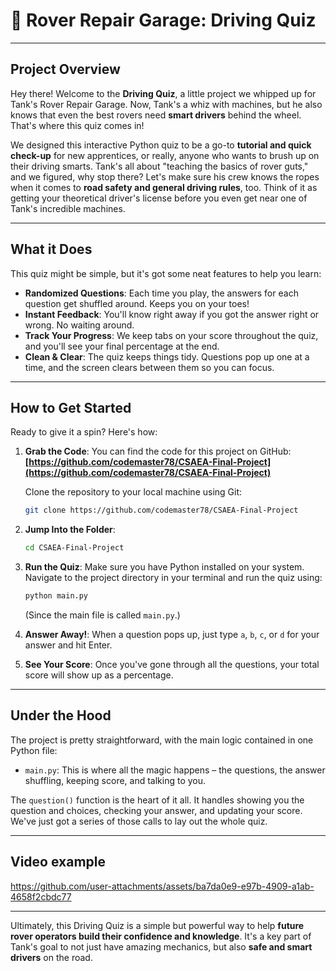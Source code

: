# 🚗 Rover Repair Garage: Driving Quiz

---

## Project Overview

Hey there! Welcome to the **Driving Quiz**, a little project we whipped up for Tank's Rover Repair Garage. Now, Tank's a whiz with machines, but he also knows that even the best rovers need **smart drivers** behind the wheel. That's where this quiz comes in!

We designed this interactive Python quiz to be a go-to **tutorial and quick check-up** for new apprentices, or really, anyone who wants to brush up on their driving smarts. Tank's all about "teaching the basics of rover guts," and we figured, why stop there? Let's make sure his crew knows the ropes when it comes to **road safety and general driving rules**, too. Think of it as getting your theoretical driver's license before you even get near one of Tank's incredible machines.

---

## What it Does

This quiz might be simple, but it's got some neat features to help you learn:

* **Randomized Questions**: Each time you play, the answers for each question get shuffled around. Keeps you on your toes!
* **Instant Feedback**: You'll know right away if you got the answer right or wrong. No waiting around.
* **Track Your Progress**: We keep tabs on your score throughout the quiz, and you'll see your final percentage at the end.
* **Clean & Clear**: The quiz keeps things tidy. Questions pop up one at a time, and the screen clears between them so you can focus.

---

## How to Get Started

Ready to give it a spin? Here's how:

1.  **Grab the Code**:
    You can find the code for this project on GitHub:
    **[https://github.com/codemaster78/CSAEA-Final-Project](https://github.com/codemaster78/CSAEA-Final-Project)**

    Clone the repository to your local machine using Git:
    ````bash
    git clone https://github.com/codemaster78/CSAEA-Final-Project
    ````

2.  **Jump Into the Folder**:
    ````bash
    cd CSAEA-Final-Project
    ````

3.  **Run the Quiz**:
    Make sure you have Python installed on your system. Navigate to the project directory in your terminal and run the quiz using:
    ````bash
    python main.py
    ````
    (Since the main file is called `main.py`.)

4.  **Answer Away!**: When a question pops up, just type `a`, `b`, `c`, or `d` for your answer and hit Enter.

5.  **See Your Score**: Once you've gone through all the questions, your total score will show up as a percentage.

---

## Under the Hood

The project is pretty straightforward, with the main logic contained in one Python file:

* `main.py`: This is where all the magic happens – the questions, the answer shuffling, keeping score, and talking to you.

The `question()` function is the heart of it all. It handles showing you the question and choices, checking your answer, and updating your score. We've just got a series of those calls to lay out the whole quiz.

---

## Video example

https://github.com/user-attachments/assets/ba7da0e9-e97b-4909-a1ab-4658f2cbdc77

---

Ultimately, this Driving Quiz is a simple but powerful way to help **future rover operators build their confidence and knowledge**. It's a key part of Tank's goal to not just have amazing mechanics, but also **safe and smart drivers** on the road.
